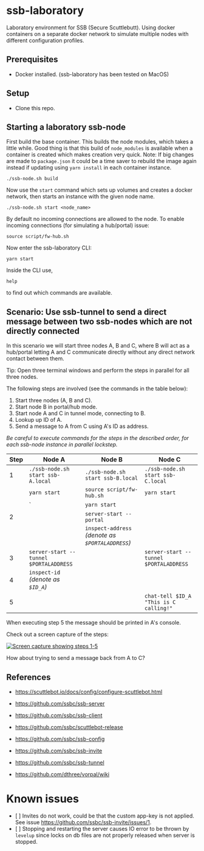 # ssb-laboratory

Laboratory environment for SSB (Secure Scuttlebutt). Using docker containers on a separate docker network to simulate multiple nodes
with different configuration profiles. 

## Prerequisites

- Docker installed. (ssb-laboratory has been tested on MacOS)

## Setup

- Clone this repo.

## Starting a laboratory ssb-node

First build the base container. This builds the node modules, which takes a little while. Good thing is that this build
of `node_modules` is available when a container is created which makes creation very quick. Note: If big changes are made 
to `package.json` it could be a time saver to rebuild the image again instead if updating using `yarn install` in each
container instance. 

    ./ssb-node.sh build

Now use the `start` command which sets up volumes and creates a docker network, then starts an instance with the given node name.

    ./ssb-node.sh start <node_name>

By default no incoming connections are allowed to the node. To enable incoming connections (for simulating a hub/portal) issue:

    source script/fw-hub.sh

Now enter the ssb-laboratory CLI:

    yarn start
    
Inside the CLI use,

    help
    
to find out which commands are available.
    
## Scenario: Use ssb-tunnel to send a direct message between two ssb-nodes which are not directly connected

In this scenario we will start three nodes A, B and C, where B will act as a hub/portal letting A and C communicate
directly without any direct network contact between them.

Tip: Open three terminal windows and perform the steps in parallel for all three nodes.

The following steps are involved (see the commands in the table below):

1. Start three nodes (A, B and C).
2. Start node B in portal/hub mode.
3. Start node A and C in tunnel mode, connecting to B.
4. Lookup up ID of A.
5. Send a message to A from C using A's ID as address.

_Be careful to execute commands for the steps in the described order, for each ssb-node instance in parallel lockstep._

|Step |Node A |Node B |Node C  |
|-----|-------|-------|--------|
|1|`./ssb-node.sh start ssb-A.local`|`./ssb-node.sh start ssb-B.local` |`./ssb-node.sh start ssb-C.local` |
| |`yarn start`|`source script/fw-hub.sh`|`yarn start`|
| | `|`yarn start`| |
|2| |`server-start --portal` | |
| | |`inspect-address` _(denote as `$PORTALADDRESS`)_| |
|3|`server-start --tunnel $PORTALADDRESS`| |`server-start --tunnel $PORTALADDRESS`|
|4|`inspect-id` _(denote as `$ID_A`)_| | |
|5| | |`chat-tell $ID_A "This is C calling!"`|

When executing step 5 the message should be printed in A's console. 

Check out a screen capture of the steps:

[![Screen capture showing steps 1-5](https://img.youtube.com/vi/8_JAr3Gj93c/0.jpg)](https://www.youtube.com/watch?v=8_JAr3Gj93c)

How about trying to send a message back from A to C?
    
## References

- <https://scuttlebot.io/docs/config/configure-scuttlebot.html>
- <https://github.com/ssbc/ssb-server>

- <https://github.com/ssbc/ssb-client>
- <https://github.com/ssbc/scuttlebot-release>

- <https://github.com/ssbc/ssb-config>
- <https://github.com/ssbc/ssb-invite>
- <https://github.com/ssbc/ssb-tunnel>
- <https://github.com/dthree/vorpal/wiki>

# Known issues

- [ ] Invites do not work, could be that the custom app-key is not applied. See issue <https://github.com/ssbc/ssb-invite/issues/1>.
- [ ] Stopping and restarting the server causes IO error to be thrown by `levelup` since locks on db files are not properly released when server is stopped.


